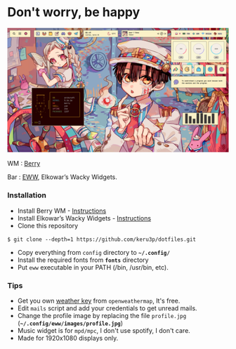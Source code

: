 # Don't worry, be happy

<p align="center">
  <img src="preview/tbhk.png">
</p>

<p align="left">WM : <a href="https://berrywm.org/">Berry</a></p>
<p align="left">Bar : <a href="https://github.com/elkowar/eww">EWW</a>, Elkowar’s Wacky Widgets.</p>

### Installation

- Install Berry WM - [Instructions](https://berrywm.org/installation.html)
- Install Elkowar’s Wacky Widgets - [Instructions](https://elkowar.github.io/eww/)
- Clone this repository
```
$ git clone --depth=1 https://github.com/keru3p/dotfiles.git
```
- Copy everything from `config` directory to **`~/.config/`**
- Install the required fonts from **`fonts`** directory
- Put `eww` executable in your PATH (/bin, /usr/bin, etc).

### Tips

- Get you own [weather key](https://openweathermap.org/api) from `openweathermap`, It's free.
- Edit `mails` script and add your credentials to get unread mails.
- Change the profile image by replacing the file `profile.jpg` (**`~/.config/eww/images/profile.jpg`**)
- Music widget is for `mpd/mpc`, I don't use spotify, I don't care.
- Made for 1920x1080 displays only.
